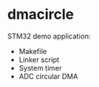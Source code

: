 # dmacircle

STM32 demo application:
 - Makefile
 - Linker script
 - System timer
 - ADC circular DMA
